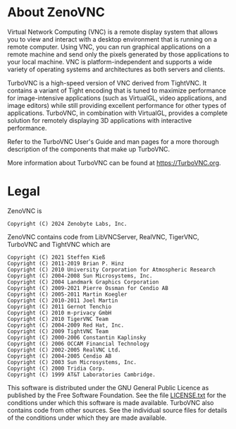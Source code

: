 About ZenoVNC
==============

Virtual Network Computing (VNC) is a remote display system that allows you to
view and interact with a desktop environment that is running on a remote
computer.  Using VNC, you can run graphical applications on a remote machine
and send only the pixels generated by those applications to your local machine.
VNC is platform-independent and supports a wide variety of operating systems
and architectures as both servers and clients.

TurboVNC is a high-speed version of VNC derived from TightVNC.  It contains
a variant of Tight encoding that is tuned to maximize performance for
image-intensive applications (such as VirtualGL, video applications, and image
editors) while still providing excellent performance for other types of
applications.  TurboVNC, in combination with VirtualGL, provides a complete
solution for remotely displaying 3D applications with interactive performance.

Refer to the TurboVNC User's Guide and man pages for a more thorough
description of the components that make up TurboVNC.

More information about TurboVNC can be found at <https://TurboVNC.org>.


Legal
=====

ZenoVNC is

    Copyright (C) 2024 Zenobyte Labs, Inc.
    

ZenoVNC contains code from LibVNCServer, RealVNC, TigerVNC, TurboVNC and TightVNC
which are

    Copyright (C) 2021 Steffen Kieß
    Copyright (C) 2011-2019 Brian P. Hinz
    Copyright (C) 2010 University Corporation for Atmospheric Research
    Copyright (C) 2004-2008 Sun Microsystems, Inc.
    Copyright (C) 2004 Landmark Graphics Corporation
    Copyright (C) 2009-2021 Pierre Ossman for Cendio AB
    Copyright (C) 2005-2011 Martin Koegler
    Copyright (C) 2010-2011 Joel Martin
    Copyright (C) 2011 Gernot Tenchio
    Copyright (C) 2010 m-privacy GmbH
    Copyright (C) 2010 TigerVNC Team
    Copyright (C) 2004-2009 Red Hat, Inc.
    Copyright (C) 2009 TightVNC Team
    Copyright (C) 2000-2006 Constantin Kaplinsky
    Copyright (C) 2006 OCCAM Financial Technology
    Copyright (C) 2002-2005 RealVNC Ltd.
    Copyright (C) 2004-2005 Cendio AB
    Copyright (C) 2003 Sun Microsystems, Inc.
    Copyright (C) 2000 Tridia Corp.
    Copyright (C) 1999 AT&T Laboratories Cambridge.

This software is distributed under the GNU General Public Licence as published
by the Free Software Foundation.  See the file [LICENSE.txt](LICENSE.txt) for
the conditions under which this software is made available.  TurboVNC also
contains code from other sources.  See the individual source files for details
of the conditions under which they are made available.
